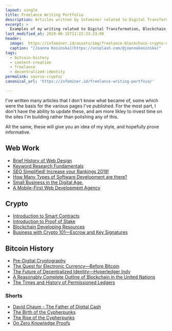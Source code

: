 ```yaml
---
layout: single
title: Freelance Writing Portfolio
description: Articles written by Infominer related to Digital Transformation, Blockchain, Decentralized Identity, and Crypto Fundamentals. 
excerpt: >
  Examples of my writing related to Digital Transformation, Blockchain, Decentralized Identity, and Crypto Fundamentals.  
last_modified_at: 2019-06-15T11:22:33-23:00
header:
  image:  https://infominer.id/assets/img/freelance-blockchain-crypto-decentralized-idenitity-writing-portfolio.jpg
  caption: "[Joanna Kosinska](https://unsplash.com/@joannakosinska)"
tags: 
  - bitcoin-history
  - content-creation
  - freelance
  - decentralized-identity
permalink: source-crypto/
canonical_url: 'https://infominer.id/freelance-writing-portfoio/'

---
```


I've written many articles that I don't know what became of, some which were the basis for the various pages I've published. For the most part, I don't have the ability to update these, and am more likley to invest time on the sites I'm building rather than polishing any of this.

All the same, these will give you an idea of my style, and hopefully prove informative.

## Web Work

* <a href="https://www.csbtechemporium.com/web-design-history/" target="_blank">Brief History of Web Design</a>
* <a href="https://www.csbtechemporium.com/keyword-research-fundamentals/" target="_blank">Keyword Research Fundamentals</a>
* <a href="https://csbtechemporium.com/seo-simplified-2019" target="_blank">SEO Simplified! Increase your Rankings 2019!</a>
* <a href="https://www.csbtechemporium.com/types-of-computer-programming/" target="_blank">How Many Types of Software Development are there?</a>
* <a href="https://www.csbtechemporium.com/digital-age-small-business/" target="_blank">Small Business in the Digital Age.</a>
* [A Mobile-First Web Development Agency](https://www.csbtechemporium.com/mobile-first-web-development/)

## Crypto
* <a href="https://www.axiomtech.io/blog-feed/2018/10/9/smart-contracts-uses-cases-dapps-icos" target="_blank">Introduction to Smart Contracts</a>
* <a href="https://www.axiomtech.io/blog-feed/introduction-proof-of-stake" target="_blank">Introduction to Proof of Stake</a>
* <a href="https://www.csbtechemporium.com/become-a-blockchain-developer/" target="_blank">Blockchain Developing Resources</a>
* [Business with Crypto 101—Escrow and Key Signatures](https://freelanceforcoins.com/article/6-escrow)


## Bitcoin History

* <a href="https://www.axiomtech.io/blog-feed/2018/9/24/pre-digital-cryptography-a-history" target="_blank">Pre-Digital Cryptography</a>
* <a href="https://www.axiomtech.io/blog-feed/electronic-currency-before-bitcoin" target="_blank">The Quest for Electronic Currency—Before Bitcoin</a>
* <a href="https://www.axiomtech.io/blog-feed/hyperledger-indy-decentralized-identity" target="_blank">The Future of Decentralized Identity—Hyperledger Indy</a>
* <a href="https://www.axiomtech.io/blog-feed/2019/3/1/blockchain-in-the-united-nations" target="_blank">A Reasonably Complete Outline of Blockchain in the United Nations</a>
* <a href="https://www.axiomtech.io/blog-feed/history-of-permissioned-ledgers" target="_blank">The Times and History of Permissioned Ledgers</a>

### Shorts

* [David Chaum - The Father of Digital Cash](https://archive.is/lxKiU)
* [The Birth of the Cypherpunks](https://archive.is/Hi9JQ)
* [The Rise of the Cypherpunks](https://archive.is/z0wEZ)
* [On Zero Knowledge Proofs](https://web.archive.org/web/20190310224400/http://coinfeed.com/blog/2018/12/25/zero-knowledge-proofs/)
